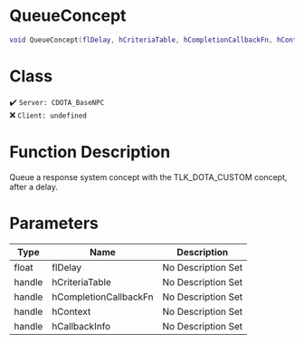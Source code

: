 # QueueConcept
```lua
void QueueConcept(flDelay, hCriteriaTable, hCompletionCallbackFn, hContext, hCallbackInfo)
```
# Class
✔️ `Server: CDOTA_BaseNPC`  
❌ `Client: undefined`  

# Function Description
Queue a response system concept with the TLK_DOTA_CUSTOM concept, after a delay.
# Parameters
Type|Name|Description
--|--|--
float|flDelay|No Description Set
handle|hCriteriaTable|No Description Set
handle|hCompletionCallbackFn|No Description Set
handle|hContext|No Description Set
handle|hCallbackInfo|No Description Set
